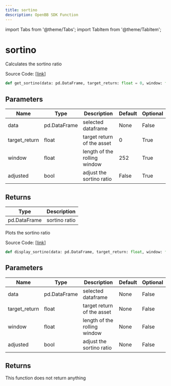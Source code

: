 ```yaml
---
title: sortino
description: OpenBB SDK Function
---
```


import Tabs from '@theme/Tabs';
import TabItem from '@theme/TabItem';

# sortino

<Tabs>
<TabItem value="model" label="Model" default>

Calculates the sortino ratio

Source Code: [[link](https://github.com/OpenBB-finance/OpenBBTerminal/tree/main/openbb_terminal/common/quantitative_analysis/qa_model.py#L562)]

```python
def get_sortino(data: pd.DataFrame, target_return: float = 0, window: float = 252, adjusted: bool = False) -> pd.DataFrame
```
## Parameters

| Name | Type | Description | Default | Optional |
| ---- | ---- | ----------- | ------- | -------- |
| data | pd.DataFrame | selected dataframe | None | False |
| target_return | float | target return of the asset | 0 | True |
| window | float | length of the rolling window | 252 | True |
| adjusted | bool | adjust the sortino ratio | False | True |

## Returns

| Type | Description |
| ---- | ----------- |
| pd.DataFrame | sortino ratio |



</TabItem>
<TabItem value="view" label="View">

Plots the sortino ratio

Source Code: [[link](https://github.com/OpenBB-finance/OpenBBTerminal/tree/main/openbb_terminal/common/quantitative_analysis/qa_view.py#L1139)]

```python
def display_sortino(data: pd.DataFrame, target_return: float, window: float, adjusted: bool) -> None
```
## Parameters

| Name | Type | Description | Default | Optional |
| ---- | ---- | ----------- | ------- | -------- |
| data | pd.DataFrame | selected dataframe | None | False |
| target_return | float | target return of the asset | None | False |
| window | float | length of the rolling window | None | False |
| adjusted | bool | adjust the sortino ratio | None | False |

## Returns

This function does not return anything



</TabItem>
</Tabs>